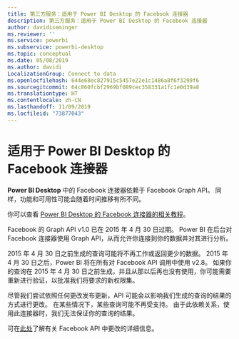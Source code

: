 ```yaml
---
title: 第三方服务：适用于 Power BI Desktop 的 Facebook 连接器
description: 第三方服务：适用于 Power BI Desktop 的 Facebook 连接器
author: davidiseminger
ms.reviewer: ''
ms.service: powerbi
ms.subservice: powerbi-desktop
ms.topic: conceptual
ms.date: 05/08/2019
ms.author: davidi
LocalizationGroup: Connect to data
ms.openlocfilehash: 644e68ec827915c5457e22e1c1486a8f6f3299f6
ms.sourcegitcommit: 64c860fcbf2969bf089cec358331a1fc1e0d39a8
ms.translationtype: HT
ms.contentlocale: zh-CN
ms.lasthandoff: 11/09/2019
ms.locfileid: "73877043"
---
```

# <a name="facebook-connector-for-power-bi-desktop"></a>适用于 Power BI Desktop 的 Facebook 连接器
**Power BI Desktop** 中的 Facebook 连接器依赖于 Facebook Graph API。 同样，功能和可用性可能会随着时间推移有所不同。

你可以查看 [Power BI Desktop 的 Facebook 连接器的相关教程](desktop-tutorial-facebook-analytics.md)。

Facebook 的 Graph API v1.0 已在 2015 年 4 月 30 日过期。 Power BI 在后台对 Facebook 连接器使用 Graph API，从而允许你连接到你的数据并对其进行分析。

2015 年 4 月 30 日之前生成的查询可能将不再工作或返回更少的数据。 2015 年 4 月 30 日之后，Power BI 将在所有对 Facebook API 调用中使用 v2.8。 如果你的查询在 2015 年 4 月 30 日之前生成，并且从那以后再也没有使用，你可能需要重新进行验证，以批准我们将要求的新权限集。

尽管我们尝试依照任何更改发布更新，API 可能会以影响我们生成的查询的结果的方式进行更改。 在某些情况下，某些查询可能不再受支持。 由于此依赖关系，使用此连接器时，我们无法保证你的查询的结果。

可在[此处](https://developers.facebook.com/docs/apps/changelog#v2_0)了解有关 Facebook API 中更改的详细信息。

